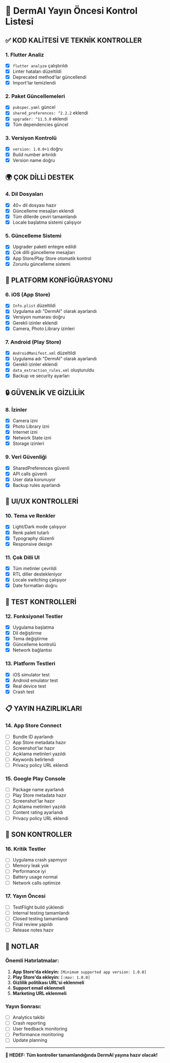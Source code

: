 # 🚀 DermAI Yayın Öncesi Kontrol Listesi

## ✅ **KOD KALİTESİ VE TEKNİK KONTROLLER**

### **1. Flutter Analiz**
- [x] `flutter analyze` çalıştırıldı
- [x] Linter hataları düzeltildi
- [x] Deprecated method'lar güncellendi
- [x] Import'lar temizlendi

### **2. Paket Güncellemeleri**
- [x] `pubspec.yaml` güncel
- [x] `shared_preferences: ^2.2.2` eklendi
- [x] `upgrader: ^11.5.0` eklendi
- [x] Tüm dependencies güncel

### **3. Versiyon Kontrolü**
- [x] `version: 1.0.0+1` doğru
- [x] Build number artırıldı
- [x] Version name doğru

## 🌍 **ÇOK DİLLİ DESTEK**

### **4. Dil Dosyaları**
- [x] 40+ dil dosyası hazır
- [x] Güncelleme mesajları eklendi
- [x] Tüm dillerde çeviri tamamlandı
- [x] Locale başlatma sistemi çalışıyor

### **5. Güncelleme Sistemi**
- [x] Upgrader paketi entegre edildi
- [x] Çok dilli güncelleme mesajları
- [x] App Store/Play Store otomatik kontrol
- [x] Zorunlu güncelleme sistemi

## 📱 **PLATFORM KONFİGÜRASYONU**

### **6. iOS (App Store)**
- [x] `Info.plist` düzeltildi
- [x] Uygulama adı "DermAI" olarak ayarlandı
- [x] Versiyon numarası doğru
- [x] Gerekli izinler eklendi
- [x] Camera, Photo Library izinleri

### **7. Android (Play Store)**
- [x] `AndroidManifest.xml` düzeltildi
- [x] Uygulama adı "DermAI" olarak ayarlandı
- [x] Gerekli izinler eklendi
- [x] `data_extraction_rules.xml` oluşturuldu
- [x] Backup ve security ayarları

## 🔒 **GÜVENLİK VE GİZLİLİK**

### **8. İzinler**
- [x] Camera izni
- [x] Photo Library izni
- [x] Internet izni
- [x] Network State izni
- [x] Storage izinleri

### **9. Veri Güvenliği**
- [x] SharedPreferences güvenli
- [x] API calls güvenli
- [x] User data korunuyor
- [x] Backup rules ayarlandı

## 🎨 **UI/UX KONTROLLERİ**

### **10. Tema ve Renkler**
- [x] Light/Dark mode çalışıyor
- [x] Renk paleti tutarlı
- [x] Typography düzenli
- [x] Responsive design

### **11. Çok Dilli UI**
- [x] Tüm metinler çevrildi
- [x] RTL diller destekleniyor
- [x] Locale switching çalışıyor
- [x] Date formatları doğru

## 🧪 **TEST KONTROLLERİ**

### **12. Fonksiyonel Testler**
- [x] Uygulama başlatma
- [x] Dil değiştirme
- [x] Tema değiştirme
- [x] Güncelleme kontrolü
- [x] Network bağlantısı

### **13. Platform Testleri**
- [x] iOS simulator test
- [x] Android emulator test
- [x] Real device test
- [x] Crash test

## 📋 **YAYIN HAZIRLIKLARI**

### **14. App Store Connect**
- [ ] Bundle ID ayarlandı
- [ ] App Store metadata hazır
- [ ] Screenshot'lar hazır
- [ ] Açıklama metinleri yazıldı
- [ ] Keywords belirlendi
- [ ] Privacy policy URL eklendi

### **15. Google Play Console**
- [ ] Package name ayarlandı
- [ ] Play Store metadata hazır
- [ ] Screenshot'lar hazır
- [ ] Açıklama metinleri yazıldı
- [ ] Content rating ayarlandı
- [ ] Privacy policy URL eklendi

## 🚨 **SON KONTROLLER**

### **16. Kritik Testler**
- [ ] Uygulama crash yapmıyor
- [ ] Memory leak yok
- [ ] Performance iyi
- [ ] Battery usage normal
- [ ] Network calls optimize

### **17. Yayın Öncesi**
- [ ] TestFlight build yüklendi
- [ ] Internal testing tamamlandı
- [ ] Closed testing tamamlandı
- [ ] Final review yapıldı
- [ ] Release notes hazır

## 📝 **NOTLAR**

### **Önemli Hatırlatmalar:**
1. **App Store'da ekleyin:** `[Minimum supported app version: 1.0.0]`
2. **Play Store'da ekleyin:** `[:mav: 1.0.0]`
3. **Gizlilik politikası URL'si eklenmeli**
4. **Support email eklenmeli**
5. **Marketing URL eklenmeli**

### **Yayın Sonrası:**
- [ ] Analytics takibi
- [ ] Crash reporting
- [ ] User feedback monitoring
- [ ] Performance monitoring
- [ ] Update planning

---

**🎯 HEDEF: Tüm kontroller tamamlandığında DermAI yayına hazır olacak!**

